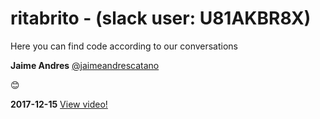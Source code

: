 # ritabrito - (slack user: U81AKBR8X)

Here you can find code according to our conversations

**Jaime Andres**
[@jaimeandrescatano](https://discussions.udacity.com/u/jaimeandrescatano)

:blush:

**2017-12-15** [View video!](http://github.ekorre.org/2017-Google-Developer-Challenge/Classmates/ritabrito/video.mp4)
